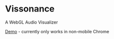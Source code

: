 # Vissonance
A WebGL Audio Visualizer

[Demo](https://tariqksoliman.github.io/Vissonance/) - currently only works in non-mobile Chrome

